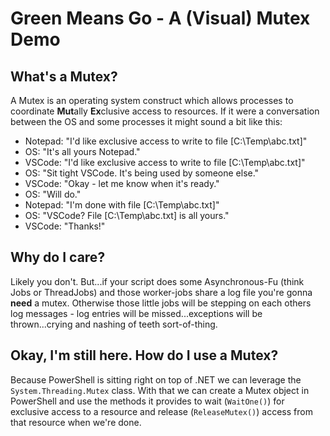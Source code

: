 # Green Means Go - A (Visual) Mutex Demo

## What's a Mutex?

A Mutex is an operating system construct which allows processes to coordinate **Mut**ally **Ex**clusive access
to resources.  If it were a conversation between the OS and some processes it might sound a bit like this:

- Notepad: "I'd like exclusive access to write to file [C:\Temp\abc.txt]"
- OS: "It's all yours Notepad."
- VSCode: "I'd like exclusive access to write to file [C:\Temp\abc.txt]"
- OS: "Sit tight VSCode.  It's being used by someone else."
- VSCode: "Okay - let me know when it's ready."
- OS: "Will do."
- Notepad: "I'm done with file [C:\Temp\abc.txt]"
- OS: "VSCode? File [C:\Temp\abc.txt] is all yours."
- VSCode: "Thanks!"

## Why do I care?

Likely you don't. But...if your script does some Asynchronous-Fu (think Jobs or ThreadJobs) and those
worker-jobs share a log file you're gonna **need** a mutex.  Otherwise those little jobs will be stepping
on each others log messages - log entries will be missed...exceptions will be thrown...crying and nashing
of teeth sort-of-thing.

## Okay, I'm still here.  How do I use a Mutex?

Because PowerShell is sitting right on top of .NET we can leverage the `System.Threading.Mutex` class.  With that
we can create a Mutex object in PowerShell and use the methods it provides to wait (`WaitOne()`) for exclusive access to a resource and release (`ReleaseMutex()`) access from that resource when we're done.
